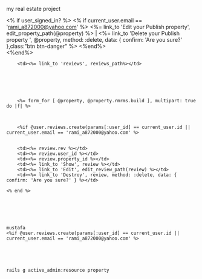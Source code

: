 my real estate project 


 <% if user_signed_in? %>
                <% if current_user.email == 'rami_a872000@yahoo.com' %>
                <%= link_to 'Edit your Publish property', edit_property_path(@property) %> |
                <%= link_to 'Delete your Publish property ', @property, method: :delete, data: { confirm: 'Are you sure?' },class:"btn btn-danger" %>
              <%end%>  
            <%end%>  
                



        <td><%= link_to 'reviews', reviews_path%></td>
        
        
        
        
        
        
        <%= form_for [ @property, @property.rmrms.build ], multipart: true do |f| %>
        
        
        
        <%if @user.reviews.create(params[:user_id] == current_user.id || current_user.email == 'rami_a872000@yahoo.com' %>

     
        <td><%= review.rev %></td>
        <td><%= review.user_id %></td>
        <td><%= review.property_id %></td>
        <td><%= link_to 'Show', review %></td>
        <td><%= link_to 'Edit', edit_review_path(review) %></td>
        <td><%= link_to 'Destroy', review, method: :delete, data: { confirm: 'Are you sure?' } %></td>
      
    <% end %>
    
    
    
    
    
    
    mustafa
    <%if @user.reviews.create(params[:user_id] == current_user.id || current_user.email == 'rami_a872000@yahoo.com' %>
    
    
    
    
    
    rails g active_admin:resource property